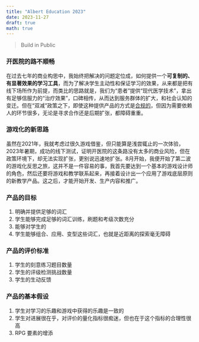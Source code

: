 ```yaml
---
title: "Albert Education 2023"
date: 2023-11-27
draft: true
math: true
---
```


> Build in Public

### 开医院的路不顺畅

在过去七年的商业构思中，我始终把解决的问题定位成，如何提供一个**可复制的、有显著效果的学习工具**，而为了解决学生主动性和保证学习的效果，从来都是把有线下场所作为前提，而类比的思路就是，我们为“患者”提供“现代医学技术”，拿出有足够信服力的“治疗效果”，口碑相传，从而达到服务群体的扩大，和社会认知的变迁。但在“双减”政策之下，即使这种提供产品的方式是[合规的](https://edu.sina.cn/zxx/zxxzx/2023-09-18/detail-imznazyk5260630.d.html)，但因为需要依赖人的环节很多，无论是寻求合作还是后期扩张，都障碍重重。

### 游戏化的新思路

虽然在2021年，我就考虑过很久游戏借鉴，但只能算是浅尝辄止的一次体验，2023年暑期，成功的线下测试，证明开医院的这条路没有太多的商业风险，但在政策环境下，却无法实现扩张，更别说迅速地扩张。8月开始，我便开始了第二波的游戏化反思之旅，这并不是一件容易的事，我首先要达到一个基本的游戏设计师的角色，然后还要将游戏和教学联系起来，再接着设计出一个应用了游戏底层原则的新教学产品。这之后，才能开始开发、生产内容和推广。

### 产品的目标

1. 明确并提供足够的词汇
1. 学生能够完成足够的词汇训练，刷题和考级次数充分
1. 能够对学生的
1. 学生能够组合、应用、变型这些词汇，也就是近距离的探索毫无障碍

### 产品的评价标准

1. 学生的刻意练习题目数量
1. 学生的评级检测挑战数量
1. 学生的生动反馈

### 产品的基本假设

1. 学生对学习的乐趣和游戏中获得的乐趣是一致的
1. 学生对进展很在乎，对评价的量化指标很痴迷，但也在于这个指标的合理性很高
1. RPG 要素的增添
